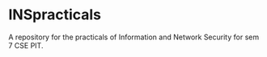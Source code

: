 # INSpracticals
A repository for the practicals of Information and Network Security for sem 7 CSE PIT.
